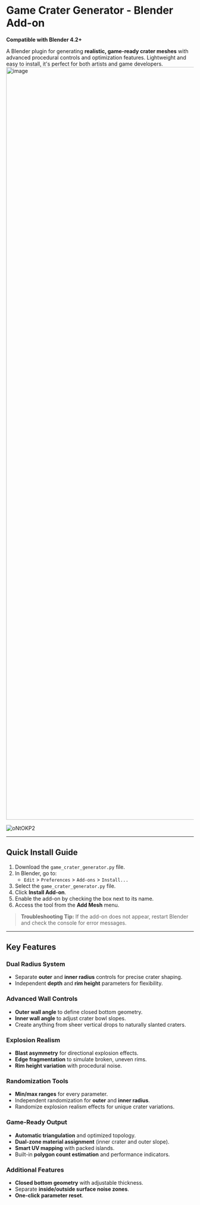 

# Game Crater Generator - Blender Add-on

**Compatible with Blender 4.2+**

A Blender plugin for generating **realistic, game-ready crater meshes** with advanced procedural controls and optimization features. Lightweight and easy to install, it's perfect for both artists and game developers.
<img width="3840" height="2019" alt="image" src="https://github.com/user-attachments/assets/23c581a0-4dc8-47d1-8c6c-ba010f3de7b9" />

![oNtOKP2](https://github.com/user-attachments/assets/72eee240-eaa1-4977-a355-5e44660507af)

---

## Quick Install Guide

1. Download the `game_crater_generator.py` file.
2. In Blender, go to:
   * `Edit` > `Preferences` > `Add-ons` > `Install...`
3. Select the `game_crater_generator.py` file.
4. Click **Install Add-on**.
5. Enable the add-on by checking the box next to its name.
6. Access the tool from the **Add Mesh** menu.

> **Troubleshooting Tip:** If the add-on does not appear, restart Blender and check the console for error messages.

---

## Key Features

### Dual Radius System

* Separate **outer** and **inner radius** controls for precise crater shaping.
* Independent **depth** and **rim height** parameters for flexibility.

### Advanced Wall Controls

* **Outer wall angle** to define closed bottom geometry.
* **Inner wall angle** to adjust crater bowl slopes.
* Create anything from sheer vertical drops to naturally slanted craters.

### Explosion Realism

* **Blast asymmetry** for directional explosion effects.
* **Edge fragmentation** to simulate broken, uneven rims.
* **Rim height variation** with procedural noise.

### Randomization Tools

* **Min/max ranges** for every parameter.
* Independent randomization for **outer** and **inner radius**.
* Randomize explosion realism effects for unique crater variations.

### Game-Ready Output

* **Automatic triangulation** and optimized topology.
* **Dual-zone material assignment** (inner crater and outer slope).
* **Smart UV mapping** with packed islands.
* Built-in **polygon count estimation** and performance indicators.

### Additional Features

* **Closed bottom geometry** with adjustable thickness.
* Separate **inside/outside surface noise zones**.
* **One-click parameter reset**.





